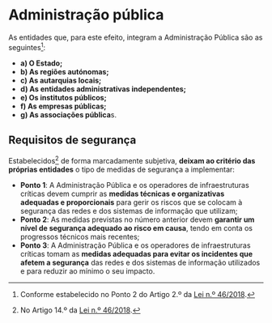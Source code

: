 # Administração pública
As entidades que, para este efeito, integram a Administração Pública são as seguintes[^1]:
- **a) O Estado;**
- **b) As regiões autónomas;**
- **c) As autarquias locais;**
- **d) As entidades administrativas independentes;**
- **e) Os institutos públicos;**
- **f) As empresas públicas;**
- **g) As associações pública**s.
## Requisitos de segurança
Estabelecidos[^2] de forma marcadamente subjetiva, **deixam ao critério das próprias entidades** o tipo de medidas de segurança a implementar:
- **Ponto 1**: A Administração Pública e os operadores de infraestruturas críticas devem cumprir as **medidas técnicas e organizativas adequadas e proporcionais** para gerir os riscos que se colocam à segurança das redes e dos sistemas de informação que utilizam;
- **Ponto 2**: As medidas previstas no número anterior devem **garantir um nível de segurança adequado ao risco em causa**, tendo em conta os progressos técnicos mais recentes;
- **Ponto 3**: A Administração Pública e os operadores de infraestruturas críticas tomam as **medidas adequadas para evitar os incidentes que afetem a segurança** das redes e dos sistemas de informação utilizados e para reduzir ao mínimo o seu impacto.

[^1]: Conforme estabelecido no Ponto 2 do Artigo 2.º da [Lei n.º 46/2018](https://data.dre.pt/eli/lei/46/2018/08/13/p/dre/pt/html).
[^2]: No Artigo 14.º da [Lei n.º 46/2018](https://data.dre.pt/eli/lei/46/2018/08/13/p/dre/pt/html).